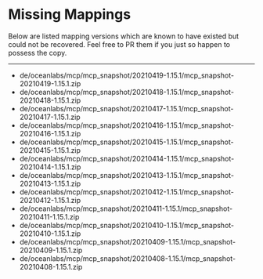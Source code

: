 # Missing Mappings

Below are listed mapping versions which are known to have existed but could not be recovered. Feel free to PR them if you just so happen to possess the copy.

---

* de/oceanlabs/mcp/mcp_snapshot/20210419-1.15.1/mcp_snapshot-20210419-1.15.1.zip
* de/oceanlabs/mcp/mcp_snapshot/20210418-1.15.1/mcp_snapshot-20210418-1.15.1.zip
* de/oceanlabs/mcp/mcp_snapshot/20210417-1.15.1/mcp_snapshot-20210417-1.15.1.zip
* de/oceanlabs/mcp/mcp_snapshot/20210416-1.15.1/mcp_snapshot-20210416-1.15.1.zip
* de/oceanlabs/mcp/mcp_snapshot/20210415-1.15.1/mcp_snapshot-20210415-1.15.1.zip
* de/oceanlabs/mcp/mcp_snapshot/20210414-1.15.1/mcp_snapshot-20210414-1.15.1.zip
* de/oceanlabs/mcp/mcp_snapshot/20210413-1.15.1/mcp_snapshot-20210413-1.15.1.zip
* de/oceanlabs/mcp/mcp_snapshot/20210412-1.15.1/mcp_snapshot-20210412-1.15.1.zip
* de/oceanlabs/mcp/mcp_snapshot/20210411-1.15.1/mcp_snapshot-20210411-1.15.1.zip
* de/oceanlabs/mcp/mcp_snapshot/20210410-1.15.1/mcp_snapshot-20210410-1.15.1.zip
* de/oceanlabs/mcp/mcp_snapshot/20210409-1.15.1/mcp_snapshot-20210409-1.15.1.zip
* de/oceanlabs/mcp/mcp_snapshot/20210408-1.15.1/mcp_snapshot-20210408-1.15.1.zip
